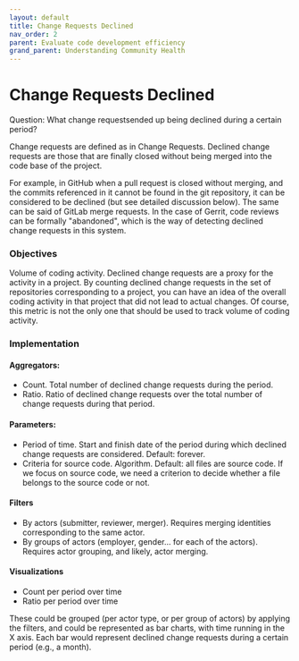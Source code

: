 ```yaml
---
layout: default
title: Change Requests Declined
nav_order: 2
parent: Evaluate code development efficiency
grand_parent: Understanding Community Health
---
```


# Change Requests Declined
Question: What change requestsended up being declined during a certain period?

Change requests are defined as in Change Requests. Declined change requests are those that
are finally closed without being merged into the code base of the project.

For example, in GitHub when a pull request is closed without merging, and the commits
referenced in it cannot be found in the git repository, it can be considered to be
declined (but see detailed discussion below). The same can be said of GitLab merge
requests. In the case of Gerrit, code reviews can be formally "abandoned", which is the
way of detecting declined change requests in this system.

### Objectives
Volume of coding activity. Declined change requests are a proxy for the activity in a
project. By counting declined change requests in the set of repositories corresponding to
a project, you can have an idea of the overall coding activity in that project that did
not lead to actual changes. Of course, this metric is not the only one that should be used
to track volume of coding activity.

### Implementation

#### Aggregators:
- Count. Total number of declined change requests during the period.
- Ratio. Ratio of declined change requests over the total number of change requests during
  that period.

#### Parameters:
- Period of time. Start and finish date of the period during which declined change
  requests are considered. Default: forever.
- Criteria for source code. Algorithm. Default: all files are source code. If we focus on
  source code, we need a criterion to decide whether a file belongs to the source code or
  not.

#### Filters
- By actors (submitter, reviewer, merger). Requires merging identities corresponding to
  the same actor.
- By groups of actors (employer, gender... for each of the actors). Requires actor
  grouping, and likely, actor merging.

#### Visualizations
- Count per period over time
- Ratio per period over time

These could be grouped (per actor type, or per group of actors) by applying the filters,
and could be represented as bar charts, with time running in the X axis. Each bar would
represent declined change requests during a certain period (e.g., a month).